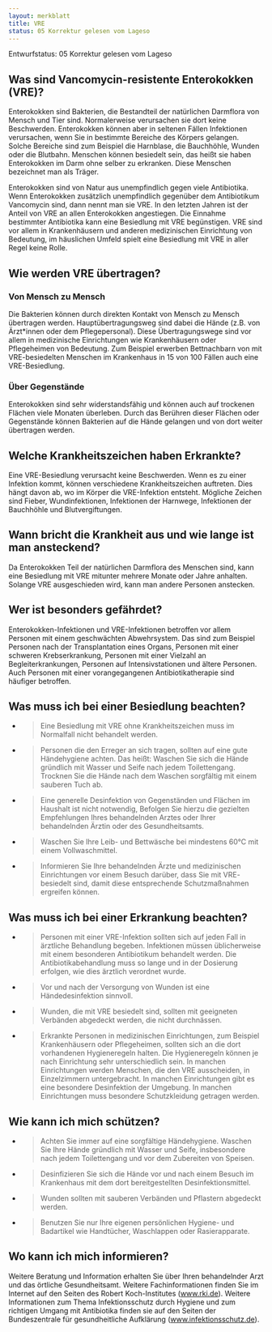 ```yaml
---
layout: merkblatt
title: VRE
status: 05 Korrektur gelesen vom Lageso
---
```

Entwurfstatus: 05 Korrektur gelesen vom Lageso
 
## Was sind Vancomycin-resistente Enterokokken (VRE)?

Enterokokken sind Bakterien, die Bestandteil der natürlichen Darmflora
von Mensch und Tier sind. Normalerweise verursachen sie dort keine
Beschwerden. Enterokokken können aber in seltenen Fällen Infektionen
verursachen, wenn Sie in bestimmte Bereiche des Körpers gelangen. Solche
Bereiche sind zum Beispiel die Harnblase, die Bauchhöhle, Wunden oder
die Blutbahn. Menschen können besiedelt sein, das heißt sie haben
Enterokokken im Darm ohne selber zu erkranken. Diese Menschen bezeichnet
man als Träger.

Enterokokken sind von Natur aus unempfindlich gegen viele Antibiotika.
Wenn Enterokokken zusätzlich unempfindlich gegenüber dem Antibiotikum
Vancomycin sind, dann nennt man sie VRE. In den letzten Jahren ist der
Anteil von VRE an allen Enterokokken angestiegen. Die Einnahme
bestimmter Antibiotika kann eine Besiedlung mit VRE begünstigen. VRE
sind vor allem in Krankenhäusern und anderen medizinischen Einrichtung
von Bedeutung, im häuslichen Umfeld spielt eine Besiedlung mit VRE in
aller Regel keine Rolle.

## Wie werden VRE übertragen?

### Von Mensch zu Mensch

Die Bakterien können durch direkten Kontakt von Mensch zu Mensch
übertragen werden. Hauptübertragungsweg sind dabei die Hände (z.B. von
Ärzt\*innen oder dem Pflegepersonal). Diese Übertragungswege sind vor
allem in medizinische Einrichtungen wie Krankenhäusern oder Pflegeheimen
von Bedeutung. Zum Beispiel erwerben Bettnachbarn von mit
VRE-besiedelten Menschen im Krankenhaus in 15 von 100 Fällen auch eine
VRE-Besiedlung.

### Über Gegenstände 

Enterokokken sind sehr widerstandsfähig und können auch auf trockenen
Flächen viele Monaten überleben. Durch das Berühren dieser Flächen oder
Gegenstände können Bakterien auf die Hände gelangen und von dort weiter
übertragen werden.

## Welche Krankheitszeichen haben Erkrankte?

Eine VRE-Besiedlung verursacht keine Beschwerden. Wenn es zu einer
Infektion kommt, können verschiedene Krankheitszeichen auftreten. Dies
hängt davon ab, wo im Körper die VRE-Infektion entsteht. Mögliche
Zeichen sind Fieber, Wundinfektionen, Infektionen der Harnwege,
Infektionen der Bauchhöhle und Blutvergiftungen.

## Wann bricht die Krankheit aus und wie lange ist man ansteckend?

Da Enterokokken Teil der natürlichen Darmflora des Menschen sind, kann
eine Besiedlung mit VRE mitunter mehrere Monate oder Jahre anhalten.
Solange VRE ausgeschieden wird, kann man andere Personen anstecken.

## Wer ist besonders gefährdet?

Enterokokken-Infektionen und VRE-Infektionen betroffen vor allem
Personen mit einem geschwächten Abwehrsystem. Das sind zum Beispiel
Personen nach der Transplantation eines Organs, Personen mit einer
schweren Krebserkrankung, Personen mit einer Vielzahl an
Begleiterkrankungen, Personen auf Intensivstationen und ältere Personen.
Auch Personen mit einer vorangegangenen Antibiotikatherapie sind
häufiger betroffen.

## Was muss ich bei einer Besiedlung beachten?

  - > Eine Besiedlung mit VRE ohne Krankheitszeichen muss im Normalfall
    > nicht behandelt werden.

  - > Personen die den Erreger an sich tragen, sollten auf eine gute
    > Händehygiene achten. Das heißt: Waschen Sie sich die Hände
    > gründlich mit Wasser und Seife nach jedem Toilettengang. Trocknen
    > Sie die Hände nach dem Waschen sorgfältig mit einem sauberen Tuch
    > ab.

  - > Eine generelle Desinfektion von Gegenständen und Flächen im
    > Haushalt ist nicht notwendig, Befolgen Sie hierzu die gezielten
    > Empfehlungen Ihres behandelnden Arztes oder Ihrer behandelnden
    > Ärztin oder des Gesundheitsamts.

  - > Waschen Sie Ihre Leib- und Bettwäsche bei mindestens 60°C mit
    > einem Vollwaschmittel.

  - > Informieren Sie Ihre behandelnden Ärzte und medizinischen
    > Einrichtungen vor einem Besuch darüber, dass Sie mit VRE-
    > besiedelt sind, damit diese entsprechende Schutzmaßnahmen
    > ergreifen können.

## Was muss ich bei einer Erkrankung beachten?

  - > Personen mit einer VRE-Infektion sollten sich auf jeden Fall in
    > ärztliche Behandlung begeben. Infektionen müssen üblicherweise
    > mit einem besonderen Antibiotikum behandelt werden. Die
    > Antibiotikabehandlung muss so lange und in der Dosierung erfolgen,
    > wie dies ärztlich verordnet wurde.

  - > Vor und nach der Versorgung von Wunden ist eine Händedesinfektion
    > sinnvoll.

  - > Wunden, die mit VRE besiedelt sind, sollten mit geeigneten
    > Verbänden abgedeckt werden, die nicht durchnässen.

  - > Erkrankte Personen in medizinischen Einrichtungen, zum Beispiel
    > Krankenhäusern oder Pflegeheimen, sollten sich an die dort
    > vorhandenen Hygieneregeln halten. Die Hygieneregeln können je nach
    > Einrichtung sehr unterschiedlich sein. In manchen Einrichtungen
    > werden Menschen, die den VRE ausscheiden, in Einzelzimmern
    > untergebracht. In manchen Einrichtungen gibt es eine besondere
    > Desinfektion der Umgebung. In manchen Einrichtungen muss besondere
    > Schutzkleidung getragen werden.

## Wie kann ich mich schützen?

  - > Achten Sie immer auf eine sorgfältige Händehygiene. Waschen Sie
    > Ihre Hände gründlich mit Wasser und Seife, insbesondere nach jedem
    > Toilettengang und vor dem Zubereiten von Speisen.

  - > Desinfizieren Sie sich die Hände vor und nach einem Besuch im
    > Krankenhaus mit dem dort bereitgestellten Desinfektionsmittel.

  - > Wunden sollten mit sauberen Verbänden und Pflastern abgedeckt
    > werden.

  - > Benutzen Sie nur Ihre eigenen persönlichen Hygiene- und Badartikel
    > wie Handtücher, Waschlappen oder Rasierapparate.

## Wo kann ich mich informieren?

Weitere Beratung und Information erhalten Sie über Ihren behandelnder
Arzt und das örtliche Gesundheitsamt. Weitere Fachinformationen finden
Sie im Internet auf den Seiten des Robert Koch-Institutes
([<span class="underline">www.rki.de</span>](http://www.rki.de)).
Weitere Informationen zum Thema Infektionsschutz durch Hygiene und zum
richtigen Umgang mit Antibiotika finden sie auf den Seiten der
Bundeszentrale für gesundheitliche Aufklärung
([<span class="underline">www.infektionsschutz.de</span>](http://www.infektionsschutz.de)).
